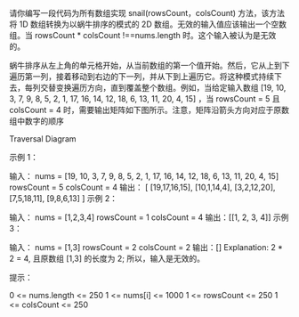 请你编写一段代码为所有数组实现 snail(rowsCount，colsCount) 方法，该方法将 1D 数组转换为以蜗牛排序的模式的 2D 数组。无效的输入值应该输出一个空数组。当 rowsCount \* colsCount !==nums.length 时。这个输入被认为是无效的。

蜗牛排序从左上角的单元格开始，从当前数组的第一个值开始。然后，它从上到下遍历第一列，接着移动到右边的下一列，并从下到上遍历它。将这种模式持续下去，每列交替变换遍历方向，直到覆盖整个数组。例如，当给定输入数组 [19, 10, 3, 7, 9, 8, 5, 2, 1, 17, 16, 14, 12, 18, 6, 13, 11, 20, 4, 15] ，当 rowsCount = 5 且 colsCount = 4 时，需要输出矩阵如下图所示。注意，矩阵沿箭头方向对应于原数组中数字的顺序

Traversal Diagram

示例 1：

输入：
nums = [19, 10, 3, 7, 9, 8, 5, 2, 1, 17, 16, 14, 12, 18, 6, 13, 11, 20, 4, 15]
rowsCount = 5
colsCount = 4
输出：
[
[19,17,16,15],
[10,1,14,4],
[3,2,12,20],
[7,5,18,11],
[9,8,6,13]
]
示例 2：

输入：
nums = [1,2,3,4]
rowsCount = 1
colsCount = 4
输出：[[1, 2, 3, 4]]
示例 3：

输入：
nums = [1,3]
rowsCount = 2
colsCount = 2
输出：[]
Explanation: 2 \* 2 = 4, 且原数组 [1,3] 的长度为 2; 所以，输入是无效的。

提示：

0 <= nums.length <= 250
1 <= nums[i] <= 1000
1 <= rowsCount <= 250
1 <= colsCount <= 250
